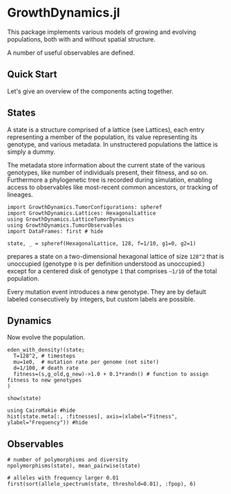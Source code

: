 # GrowthDynamics.jl

This package implements various models of growing and evolving populations, both with and without spatial structure.

A number of useful observables are defined.

## Quick Start

Let's give an overview of the components acting together.

## States

A state is a structure comprised of a lattice (see Lattices), each entry representing a member of the population, its value representing its genotype, and various metadata. In unstructered populations the lattice is simply a dummy.

The metadata store information about the current state of the various genotypes, like number of individuals present, their fitness, and so on. Furthermore a phylogenetic tree is recorded during simulation, enabling access to observables like most-recent common ancestors, or tracking of lineages.

```@example 1
import GrowthDynamics.TumorConfigurations: spheref
import GrowthDynamics.Lattices: HexagonalLattice
using GrowthDynamics.LatticeTumorDynamics
using GrowthDynamics.TumorObservables
import DataFrames: first # hide

state, _ = spheref(HexagonalLattice, 128, f=1/10, g1=0, g2=1)
```

prepares a state on a two-dimensional hexagonal lattice of size `128^2` that is unoccupied (genotype `0` is per definition understood as unoccupied.) except for a centered disk of genotype `1` that comprises `~1/10` of the total population.

Every mutation event introduces a new genotype. They are by default labeled consecutively by integers, but custom labels are possible.

## Dynamics

Now evolve the population.

```@example 1
eden_with_density!(state;
  T=128^2, # timesteps
  mu=1e0,  # mutation rate per genome (not site!)
  d=1/100, # death rate
  fitness=(s,g_old,g_new)->1.0 + 0.1*randn() # function to assign fitness to new genotypes
)

show(state)
```

```@example 1
using CairoMakie #hide
hist(state.meta[:, :fitnesses], axis=(xlabel="Fitness", ylabel="Frequency")) #hide
```

## Observables

```@example 1
# number of polymorphisms and diversity
npolymorphisms(state), mean_pairwise(state)
```

```@example 1
# alleles with frequency larger 0.01
first(sort(allele_spectrum(state, threshold=0.01), :fpop), 6)
```
